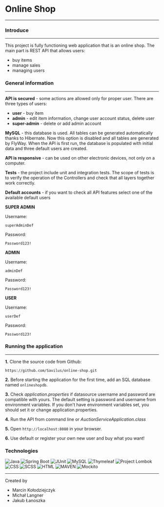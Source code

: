# Online Shop
***
### Introduce
***
This project is fully functioning web application that is an online shop. 
The main part is REST API that allows users:
- buy items
- manage sales
- managing users

### General information
***
**API is secured** - some actions are allowed only for proper user. There are three types of users:
- **user** - buy item
- **admin** - edit item information, change user account status, delete user
- **super-admin** - delete or add admin account

**MySQL** - this database is used. All tables can be generated automatically thanks to Hibernate. 
Now this option is disabled and all tables are generated by FlyWay. When the API is first run, 
the database is populated with initial data and three default users are created.

**API is responsive** - can be used on other electronic devices, not only on a computer.

**Tests** - the project include unit and integration tests. The scope of tests is to verify the operation of the Controllers 
and check that all layers together work correctly.

**Default accounts** - if you want to check all API features select one of the available default users

**SUPER ADMIN**

Username:
````
superAdminDef
````
Password:
````
Password123!
````

**ADMIN**

Username:
````
adminDef
````
Password:
````
Password123!
````

**USER**

Username:
````
userDef
````
Password:
````
Password123!
````



### Running the application
***

**1.** Clone the source code from Github:
````
https://github.com/Savilus/online-shop.git
````

**2.** Before starting the application for the first time, add an SQL database named 
`````onlineshopdb`````.

**3.** Check *application.properties* if datasource username and password are compatible with yours. 
The default setting is password and username from environment variables. 
If you don't have environment variables set, you should set it or change application.properties.

**4.** Run the API from command line or *AuctionServiceApplication.class*

**5.** Open ````http://localhost:8080```` in your browser.

**6.** Use default or register your own new user and buy what you want!


### Technologies
![Java](https://img.shields.io/badge/Java-17-blue.svg)
![Spring Boot](https://img.shields.io/badge/Spring%20Boot-2.7.6-blue.svg)
![JUnit](https://img.shields.io/badge/JUnit-5.8.2-blue.svg)
![MySQL](https://img.shields.io/badge/MySQL-8.0.31-blue.svg)
![Thymeleaf](https://img.shields.io/badge/Thymeleaf-3.1.1-blue.svg)
![Project Lombok](https://img.shields.io/badge/Project%20Lombok-grey.svg)
![CSS](https://img.shields.io/badge/CSS-grey.svg)
![SCSS](https://img.shields.io/badge/SCSS-grey.svg)
![HTML](https://img.shields.io/badge/HTML-grey.svg)
![MAVEN](https://img.shields.io/badge/Maven-grey.svg)
![Mockito](https://img.shields.io/badge/Mockito-grey.svg)
***

Created by 
* Marcin Kołodziejczyk
* Michał Langner
* Jakub Łanoszka
